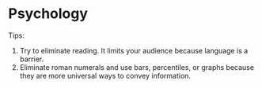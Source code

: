 # Psychology

Tips:

1. Try to eliminate reading. It limits your audience because language is a barrier.
2. Eliminate roman numerals and use bars, percentiles, or graphs because they are more universal ways to convey information.&#x20;
